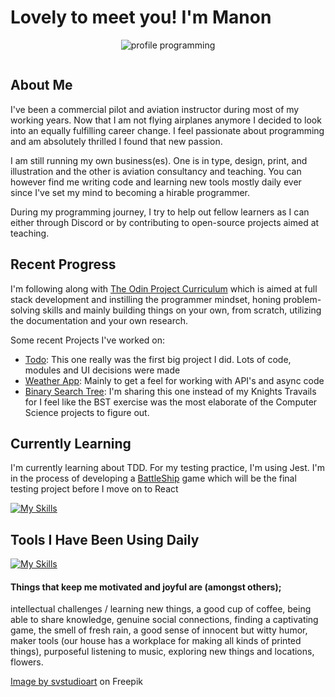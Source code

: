 # Lovely to meet you! I'm Manon


<div align="center">
  
![profile programming](https://github.com/ManonLef/ManonLef/assets/81025586/768ad770-ad45-4453-ae8a-adbad1553923)

<img src="https://komarev.com/ghpvc/?username=ManonLef&style=flat-square&color=blue" alt=""/>

</div>

## About Me

I've been a commercial pilot and aviation instructor during most of my working years. Now that I am not flying airplanes anymore I decided to look into an equally fulfilling career change. I feel passionate about programming and am absolutely thrilled I found that new passion.

I am still running my own business(es). One is in type, design, print, and illustration and the other is aviation consultancy and teaching. You can however find me writing code and learning new tools mostly daily ever since I've set my mind to becoming a hirable programmer. 

During my programming journey, I try to help out fellow learners as I can either through Discord or by contributing to open-source projects aimed at teaching.  

## Recent Progress

I'm following along with [The Odin Project Curriculum](https://github.com/TheOdinProject/curriculum) which is aimed at full stack development and instilling the programmer mindset, honing problem-solving skills and mainly building things on your own, from scratch, utilizing the documentation and your own research. 

Some recent Projects I've worked on:
- [Todo](https://github.com/ManonLef/To-Do-App): This one really was the first big project I did. Lots of code, modules and UI decisions were made
- [Weather App](https://github.com/ManonLef/weather-app): Mainly to get a feel for working with API's and async code
- [Binary Search Tree](https://github.com/ManonLef/bst): I'm sharing this one instead of my Knights Travails for I feel like the BST exercise was the most elaborate of the Computer Science projects to figure out.

## Currently Learning

I'm currently learning about TDD. For my testing practice, I'm using Jest. I'm in the process of developing a [BattleShip](https://github.com/ManonLef/battleship) game which will be the final testing project before I move on to React


[![My Skills](https://skillicons.dev/icons?i=jest)](https://skillicons.dev)

## Tools I Have Been Using Daily

[![My Skills](https://skillicons.dev/icons?i=js,html,css,git,webpack,github,vscode,photoshop,illustrator)](https://skillicons.dev)


#### Things that keep me motivated and joyful are (amongst others);
intellectual challenges / learning new things, a good cup of coffee, being able to share knowledge, genuine social connections, finding a captivating game, the smell of fresh rain, a good sense of innocent but witty humor, maker tools (our house has a workplace for making all kinds of printed things), purposeful listening to music, exploring new things and locations, flowers.

<a href="https://www.freepik.com/free-vector/programmer-working-web-development-code-engineer-programming-python-php-java-script-computer_14723886.htm#query=female%20programmer&position=0&from_view=keyword&track=ais">Image by svstudioart</a> on Freepik

